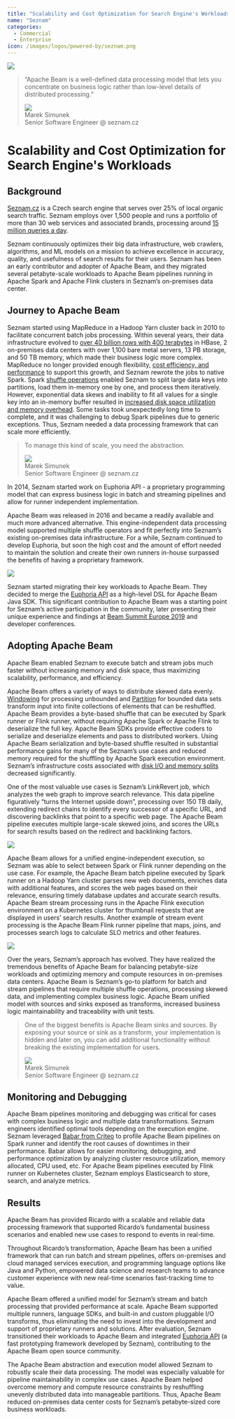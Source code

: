 ```yaml
---
title: "Scalability and Cost Optimization for Search Engine's Workloads"
name: "Seznam"
categories:
  - Commercial
  - Enterprise
icon: /images/logos/powered-by/seznam.png
---
```

<!--
Licensed under the Apache License, Version 2.0 (the "License");
you may not use this file except in compliance with the License.
You may obtain a copy of the License at

http://www.apache.org/licenses/LICENSE-2.0

Unless required by applicable law or agreed to in writing, software
distributed under the License is distributed on an "AS IS" BASIS,
WITHOUT WARRANTIES OR CONDITIONS OF ANY KIND, either express or implied.
See the License for the specific language governing permissions and
limitations under the License.
-->
<div class="case-study-opinion">
    <div class="case-study-opinion-img">
        <img src="/images/logos/powered-by/seznam.png"/>
    </div>
    <blockquote class="case-study-quote-block">
      <p class="case-study-quote-text">
        “Apache Beam is a well-defined data processing model that lets you concentrate on business logic rather than low-level details of distributed processing.”
      </p>
      <div class="case-study-quote-author">
        <div class="case-study-quote-author-img">
            <img src="/images/marek_simunek_photo.png">
        </div>
        <div class="case-study-quote-author-info">
            <div class="case-study-quote-author-name">
              Marek Simunek
            </div>
            <div class="case-study-quote-author-position">
              Senior Software Engineer @ seznam.cz
            </div>
        </div>
      </div>
    </blockquote>
</div>
<div class="case-study-post">

# Scalability and Cost Optimization for Search Engine's Workloads

## Background

[Seznam.cz](https://www.seznam.cz/) is a Czech search engine that serves over 25% of local organic search traffic.
Seznam employs over 1,500 people and runs a portfolio of more than 30 web services and associated brands,
processing around [15 million queries a day](https://www.searchenginejournal.com/seznam-interview/302851/#close).

Seznam continuously optimizes their big data infrastructure, web crawlers, algorithms,
and ML models on a mission to achieve excellence in accuracy, quality, and usefulness of search results for their users.
Seznam has been an early contributor and adopter of Apache Beam, and they migrated several petabyte-scale workloads
to Apache Beam pipelines running in Apache Spark and Apache Flink clusters in Seznam’s on-premises data center.

## Journey to Apache Beam

Seznam started using MapReduce in a Hadoop Yarn cluster back in 2010 to facilitate concurrent batch jobs processing.
Within several years, their data infrastructure evolved to [over 40 billion rows with 400 terabytes](https://www.youtube.com/watch?v=rJIpva0tD0g)
in HBase, 2 on-premises data centers with over 1,100 bare metal servers, 13 PB storage, and 50 TB memory, which made their business logic more complex.
MapReduce no longer provided enough flexibility, [cost efficiency, and performance](https://youtu.be/rJIpva0tD0g?t=130)
to support this growth, and Seznam rewrote the jobs to native Spark.
Spark [shuffle operations](https://spark.apache.org/docs/latest/rdd-programming-guide.html#shuffle-operations)
enabled Seznam to split large data keys into partitions, load them in-memory one by one, and process them iteratively.
However, exponential data skews and inability to fit all values for a single key into an in-memory buffer resulted in
[increased disk space utilization and memory overhead](https://spark.apache.org/docs/latest/rdd-programming-guide.html#performance-impact).
Some tasks took unexpectedly long time to complete, and it was challenging
to debug Spark pipelines due to generic exceptions. Thus, Seznam needed a data processing framework that can scale more efficiently.

<blockquote class="case-study-quote-block case-study-quote-wrapped">
  <p class="case-study-quote-text">
    To manage this kind of scale, you need the abstraction.
  </p>
  <div class="case-study-quote-author">
    <div class="case-study-quote-author-img">
        <img src="/images/marek_simunek_photo.png">
    </div>
    <div class="case-study-quote-author-info">
        <div class="case-study-quote-author-name">
          Marek Simunek
        </div>
        <div class="case-study-quote-author-position">
          Senior Software Engineer @ seznam.cz
        </div>
    </div>
  </div>
</blockquote>

In 2014, Seznam started work on Euphoria API - a proprietary programming model that can express business logic
in batch and streaming pipelines and allow for runner independent implementation.

Apache Beam was released in 2016 and became a readily available and much more advanced alternative.
This engine-independent data processing model supported multiple shuffle operators and fit perfectly
into Seznam’s existing on-premises data infrastructure. For a while, Seznam continued to develop Euphoria,
but soon the high cost and the amount of effort needed to maintain the solution and create their own
runners in-house surpassed the benefits of having a proprietary framework.

<div class="post-scheme">
    <img src="/images/seznam_scheme_1.png">
</div>

Seznam started migrating their key workloads to Apache Beam.
They decided to merge the [Euphoria API](https://beam.apache.org/documentation/sdks/java/euphoria/)
as a high-level DSL for Apache Beam Java SDK.
This significant contribution to Apache Beam was a starting point for Seznam’s active participation in the community,
later presenting their unique experience and findings at [Beam Summit Europe 2019](https://www.youtube.com/watch?v=ZIFtmx8nBow)
and developer conferences.

## Adopting Apache Beam

Apache Beam enabled Seznam to execute batch and stream jobs much faster without increasing memory and disk space,
thus maximizing scalability, performance, and efficiency.

Apache Beam offers a variety of ways to distribute skewed data evenly.
[Windowing](https://beam.apache.org/documentation/programming-guide/#windowing)
for processing unbounded and [Partition](https://beam.apache.org/documentation/transforms/java/elementwise/partition/)
for bounded data sets transform input into finite
collections of elements that can be reshuffled. Apache Beam provides a byte-based shuffle that can be
executed by Spark runner or Flink runner, without requiring Apache Spark or Apache Flink to deserialize the full key.
Apache Beam SDKs provide effective coders to serialize and deserialize elements and pass to distributed workers.
Using Apache Beam serialization and byte-based shuffle resulted in substantial performance gains for many of the
Seznam’s use cases and reduced memory required for the shuffling by Apache Spark execution environment.
Seznam’s infrastructure costs associated with [disk I/O and memory splits](https://youtu.be/rJIpva0tD0g?t=522)
decreased significantly.

One of the most valuable use cases is Seznam’s LinkRevert job, which analyzes the web graph to improve search relevance.
This data pipeline figuratively “turns the Internet upside down”, processing over 150 TB daily,
extending redirect chains to identify every successor of a specific URL, and discovering backlinks that point to a specific web page.
The Apache Beam pipeline executes multiple large-scale skewed joins, and scores the URLs for search results based on the redirect and backlinking factors.

<div class="post-scheme">
    <img src="/images/seznam_scheme_2.png">
</div>

Apache Beam allows for a unified engine-independent execution, so Seznam was able to select between
Spark or Flink runner depending on the use case. For example, the Apache Beam batch pipeline executed by
Spark runner on a Hadoop Yarn cluster parses new web documents, enriches data with additional features,
and scores the web pages based on their relevance, ensuring timely database updates and accurate search results.
Apache Beam stream processing runs in the Apache Flink execution environment on a Kubernetes cluster for thumbnail
requests that are displayed in users’ search results. Another example of stream event processing is the Apache Beam Flink
runner pipeline that maps, joins, and processes search logs to calculate SLO metrics and other features.

<div class="post-scheme">
    <img src="/images/seznam_scheme_3.png">
</div>

Over the years, Seznam’s approach has evolved. They have realized the tremendous benefits of Apache Beam
for balancing petabyte-size workloads and optimizing memory and compute resources in on-premises data centers.
Apache Beam is Seznam’s go-to platform for batch and stream pipelines that require multiple shuffle operations,
processing skewed data, and implementing complex business logic. Apache Beam unified model with sources
and sinks exposed as transforms, increased business logic maintainability and traceability with unit tests.

<blockquote class="case-study-quote-block case-study-quote-wrapped">
  <p class="case-study-quote-text">
    One of the biggest benefits is Apache Beam sinks and sources. By exposing your source or sink as a transform, your implementation is hidden and later on, you can add additional functionality without breaking the existing implementation for users.
  </p>
  <div class="case-study-quote-author">
    <div class="case-study-quote-author-img">
        <img src="/images/marek_simunek_photo.png">
    </div>
    <div class="case-study-quote-author-info">
        <div class="case-study-quote-author-name">
          Marek Simunek
        </div>
        <div class="case-study-quote-author-position">
          Senior Software Engineer @ seznam.cz
        </div>
    </div>
  </div>
</blockquote>

## Monitoring and Debugging

Apache Beam pipelines monitoring and debugging was critical for cases with complex business logic and
multiple data transformations. Seznam engineers identified optimal tools depending on the execution engine.
Seznam leveraged [Babar from Criteo](https://github.com/criteo/babar) to profile Apache Beam pipelines
on Spark runner and identify the root causes
of downtimes in their performance. Babar allows for easier monitoring, debugging, and performance optimization
by analyzing cluster resource utilization, memory allocated, CPU used, etc. For Apache Beam pipelines executed by Flink runner
on Kubernetes cluster, Seznam employs Elasticsearch to store, search, and analyze metrics.

## Results

Apache Beam has provided Ricardo with a scalable and reliable data processing framework that supported Ricardo’s
fundamental business scenarios and enabled new use cases to respond to events in real-time.

Throughout Ricardo’s transformation, Apache Beam has been a unified framework that can run batch and stream pipelines,
offers on-premises and cloud managed services execution, and programming language options like Java and Python,
empowered data science and research teams to advance customer experience with new real-time scenarios fast-tracking time
to value.

Apache Beam offered a unified model for Seznam’s stream and batch processing that provided performance at scale.
Apache Beam supported multiple runners, language SDKs, and built-in and custom pluggable I/O transforms,
thus eliminating the need to invest into the development and support of proprietary runners and solutions.
After evaluation, Seznam transitioned their workloads to Apache Beam and integrated
[Euphoria API](https://beam.apache.org/documentation/sdks/java/euphoria/)
(a fast prototyping framework developed by Seznam), contributing to the Apache Beam open source community.

The Apache Beam abstraction and execution model allowed Seznam to robustly scale their data processing.
The model was especially valuable for pipeline maintainability in complex use cases.
Apache Beam helped overcome memory and compute resource constraints by reshuffling unevenly distributed data into manageable partitions.
Thus, Apache Beam reduced on-premises data center costs for Seznam’s petabyte-sized core business workloads.
</div>
<div class="clear-nav"></div>
